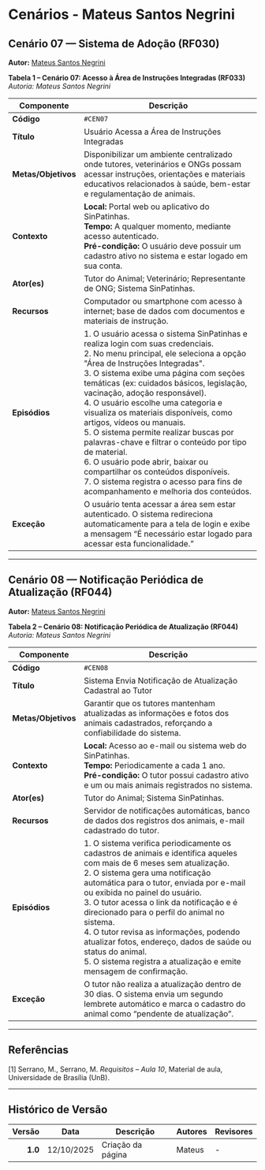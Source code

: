 # Cenários - Mateus Santos Negrini

## Cenário 07 — Sistema de Adoção (RF030)  

**Autor:** [Mateus Santos Negrini](https://github.com/14luke08)

**Tabela 1 – Cenário 07: Acesso à Área de Instruções Integradas (RF033)**  
*Autoria: Mateus Santos Negrini*

| **Componente** | **Descrição** |
|----------------|----------------|
| **Código** | `#CEN07` |
| **Título** | Usuário Acessa a Área de Instruções Integradas |
| **Metas/Objetivos** | Disponibilizar um ambiente centralizado onde tutores, veterinários e ONGs possam acessar instruções, orientações e materiais educativos relacionados à saúde, bem-estar e regulamentação de animais. |
| **Contexto** | **Local:** Portal web ou aplicativo do SinPatinhas.<br>**Tempo:** A qualquer momento, mediante acesso autenticado.<br>**Pré-condição:** O usuário deve possuir um cadastro ativo no sistema e estar logado em sua conta. |
| **Ator(es)** | Tutor do Animal; Veterinário; Representante de ONG; Sistema SinPatinhas. |
| **Recursos** | Computador ou smartphone com acesso à internet; base de dados com documentos e materiais de instrução. |
| **Episódios** | 1. O usuário acessa o sistema SinPatinhas e realiza login com suas credenciais.<br>2. No menu principal, ele seleciona a opção "Área de Instruções Integradas".<br>3. O sistema exibe uma página com seções temáticas (ex: cuidados básicos, legislação, vacinação, adoção responsável).<br>4. O usuário escolhe uma categoria e visualiza os materiais disponíveis, como artigos, vídeos ou manuais.<br>5. O sistema permite realizar buscas por palavras-chave e filtrar o conteúdo por tipo de material.<br>6. O usuário pode abrir, baixar ou compartilhar os conteúdos disponíveis.<br>7. O sistema registra o acesso para fins de acompanhamento e melhoria dos conteúdos. |
| **Exceção** | O usuário tenta acessar a área sem estar autenticado. O sistema redireciona automaticamente para a tela de login e exibe a mensagem “É necessário estar logado para acessar esta funcionalidade.” |

---

## Cenário 08 — Notificação Periódica de Atualização (RF044)  

**Autor:** [Mateus Santos Negrini](https://github.com/14luke08)

**Tabela 2 – Cenário 08: Notificação Periódica de Atualização (RF044)**  
*Autoria: Mateus Santos Negrini*

| **Componente** | **Descrição** |
|----------------|----------------|
| **Código** | `#CEN08` |
| **Título** | Sistema Envia Notificação de Atualização Cadastral ao Tutor |
| **Metas/Objetivos** | Garantir que os tutores mantenham atualizadas as informações e fotos dos animais cadastrados, reforçando a confiabilidade do sistema. |
| **Contexto** | **Local:** Acesso ao e-mail ou sistema web do SinPatinhas.<br>**Tempo:** Periodicamente a cada 1 ano.<br>**Pré-condição:** O tutor possui cadastro ativo e um ou mais animais registrados no sistema. |
| **Ator(es)** | Tutor do Animal; Sistema SinPatinhas. |
| **Recursos** | Servidor de notificações automáticas, banco de dados dos registros dos animais, e-mail cadastrado do tutor. |
| **Episódios** | 1. O sistema verifica periodicamente os cadastros de animais e identifica aqueles com mais de 6 meses sem atualização.<br>2. O sistema gera uma notificação automática para o tutor, enviada por e-mail ou exibida no painel do usuário.<br>3. O tutor acessa o link da notificação e é direcionado para o perfil do animal no sistema.<br>4. O tutor revisa as informações, podendo atualizar fotos, endereço, dados de saúde ou status do animal.<br>5. O sistema registra a atualização e emite mensagem de confirmação. |
| **Exceção** | O tutor não realiza a atualização dentro de 30 dias. O sistema envia um segundo lembrete automático e marca o cadastro do animal como “pendente de atualização”. |

---

## Referências  

[1] Serrano, M., Serrano, M. *Requisitos – Aula 10*, Material de aula, Universidade de Brasília (UnB).

---

## Histórico de Versão  

| **Versão** | **Data**   | **Descrição**                                                        | **Autores** | **Revisores** |
|-----------:|------------|--------------------------------------------------------------------|--------------|---------------|
| **1.0**    | 12/10/2025 | Criação da página | Mateus | - |
